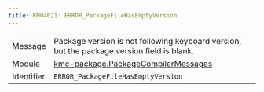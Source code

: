 ```yaml
---
title: KM04021: ERROR_PackageFileHasEmptyVersion
---
```


|            |           |
|------------|---------- |
| Message    | Package version is not following keyboard version, but the package version field is blank\. |
| Module     | [kmc-package.PackageCompilerMessages](kmc-package.packagecompilermessages) |
| Identifier | `ERROR_PackageFileHasEmptyVersion` |


